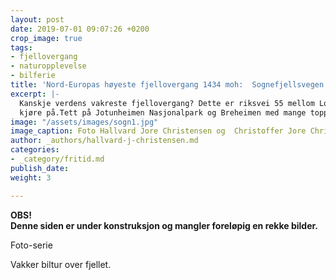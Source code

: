 ```yaml
---
layout: post
date: 2019-07-01 09:07:26 +0200
crop_image: true
tags:
- fjellovergang
- naturopplevelse
- bilferie
title: 'Nord-Europas høyeste fjellovergang 1434 moh:  Sognefjellsvegen    '
excerpt: |-
  Kanskje verdens vakreste fjellovergang? Dette er riksvei 55 mellom Lom og Gaupne hele 108 km lang og en populær turistvei som stadig flere vil
  kjøre på.Tett på Jotunheimen Nasjonalpark og Breheimen med mange topper over 2000 moh..
image: "/assets/images/sogn1.jpg"
image_caption: Foto Hallvard Jore Christensen og  Christoffer Jore Christensen
author: _authors/hallvard-j-christensen.md
categories:
- _category/fritid.md
publish_date: 
weight: 3

---
```

**OBS!  
Denne siden er under  konstruksjon og mangler foreløpig en rekke bilder.**

Foto-serie

Vakker biltur over fjellet.